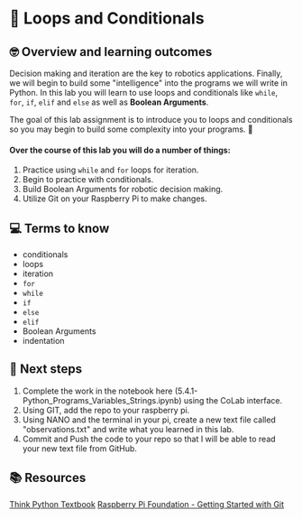 # :robot: Loops and Conditionals

## 🤓 Overview and learning outcomes 

Decision making and iteration are the key to robotics applications.  Finally, we will begin to build some "intelligence" into the programs we will write in Python.  In this lab you will learn to use loops and conditionals like `while`, `for`, `if`, `elif` and `else` as well as **Boolean Arguments**.

The goal of this lab assignment is to introduce you to loops and conditionals so you may begin to build some complexity into your programs. 🚀

#### Over the course of this lab you will do a number of things:
1. Practice using `while` and `for` loops for iteration.
2. Begin to practice with conditionals.
3. Build Boolean Arguments for robotic decision making.
4. Utilize Git on your Raspberry Pi to make changes.

## 💻 Terms to know
- conditionals
- loops
- iteration
- `for`
- `while`
- `if`
- `else`
- `elif`
- Boolean Arguments
- indentation

## 📝 Next steps
1. Complete the work in the notebook here (5.4.1-Python_Programs_Variables_Strings.ipynb) using the CoLab interface.
2. Using GIT, add the repo to your raspberry pi.
3. Using NANO and the terminal in your pi, create a new text file called "observations.txt" and write what you learned in this lab.
4. Commit and Push the code to your repo so that I will be able to read your new text file from GitHub.

## 📚  Resources 
[Think Python Textbook](https://greenteapress.com/wp/think-python-2e/)
[Raspberry Pi Foundation - Getting Started with Git](https://projects.raspberrypi.org/en/projects/getting-started-with-git)
